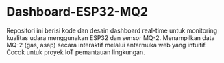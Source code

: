 # Dashboard-ESP32-MQ2
Repositori ini berisi kode dan desain dashboard real-time untuk monitoring kualitas udara menggunakan ESP32 dan sensor MQ-2. Menampilkan data MQ-2 (gas, asap) secara interaktif melalui antarmuka web yang intuitif. Cocok untuk proyek IoT pemantauan lingkungan.
